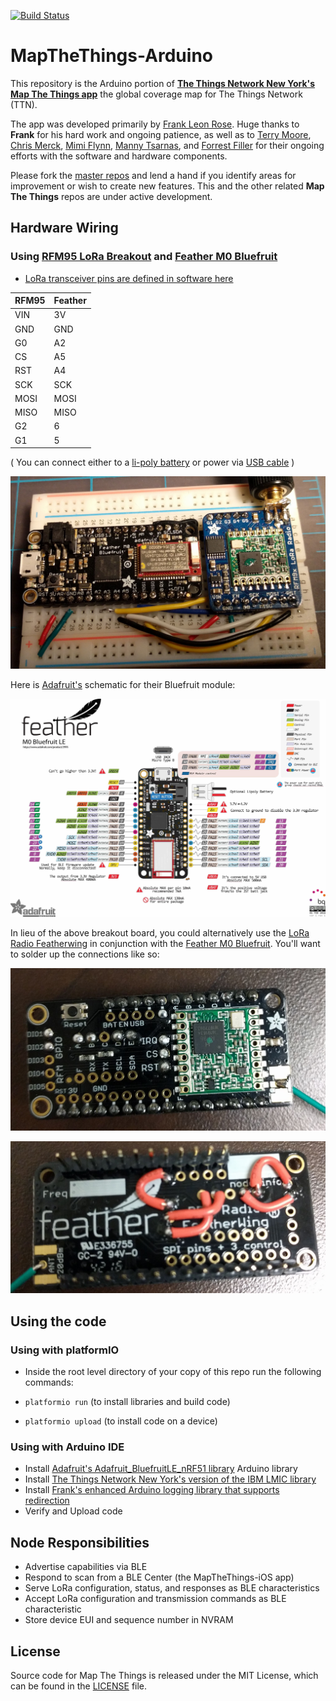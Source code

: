 [![Build Status](https://travis-ci.org/things-nyc/mapthethings-arduino.svg?branch=master)](https://travis-ci.org/things-nyc/mapthethings-arduino)

# MapTheThings-Arduino

This repository is the Arduino portion of [**The Things Network New York's**](https://github.com/things-nyc) [**Map The Things app**](http://map.thethings.nyc) the global coverage map for The Things Network (TTN).

The app was developed primarily by [Frank Leon Rose](https://github.com/frankleonrose). Huge thanks to **Frank** for his hard work and ongoing patience, as well as to [Terry Moore](https://github.com/terrillmoore), [Chris Merck](https://github.com/chrismerck), [Mimi Flynn](https://github.com/mimiflynn), [Manny Tsarnas](https://github.com/etsarnas), and [Forrest Filler](https://github.com/forrestfiller) for their ongoing efforts with the software and hardware components.

Please fork the [master repos](https://github.com/things-nyc) and lend a hand if you identify areas for improvement or wish to create new features. This and the other related **Map The Things** repos are under active development.

## Hardware Wiring

### Using [RFM95 LoRa Breakout](https://www.adafruit.com/product/3072) and [Feather M0 Bluefruit](https://www.adafruit.com/product/2995)
- [LoRa transceiver pins are defined in software here](https://github.com/things-nyc/mapthethings-arduino/blob/b47e33881d88afeec336cf7f758cd791c54c9a01/MapTheThings-Arduino/Lora.cpp#L49)


RFM95 | Feather
----- | -------
VIN   | 3V
GND   | GND
G0    | A2
CS    | A5
RST   | A4
SCK   | SCK
MOSI  | MOSI
MISO  | MISO
G2    | 6
G1    | 5

( You can connect either to a [li-poly battery](https://www.adafruit.com/products/2750) or power via [USB cable](https://www.adafruit.com/products/2008) )


![alt text](https://github.com/forrestfiller/mapthethings-arduino/blob/master/images/completed-node.jpg "assembled map the things node")

Here is [Adafruit's](https://github.com/adafruit) schematic for their Bluefruit module:

![alt text](https://github.com/forrestfiller/mapthethings-arduino/blob/master/images/feather_M0_bluefruit_adafruit_products_2995_pinout_v1_1.jpg "feather M0 bluefruit")


In lieu of the above breakout board, you could alternatively use the [LoRa Radio Featherwing](https://www.adafruit.com/products/3231) in conjunction with the [Feather M0 Bluefruit](https://www.adafruit.com/product/2995). You'll want to solder up the connections like so:


![alt text](https://github.com/forrestfiller/mapthethings-arduino/blob/master/images/feather-radioWing-front-web.jpg "image showing front of a lora radio featherwing")



![alt text](https://github.com/forrestfiller/mapthethings-arduino/blob/master/images/feather-radioWing-rear-web.jpg "image showing rear of a lora radio featherwing")


## Using the code
### Using with platformIO
- Inside the root level directory of your copy of this repo run the following commands:

- ```platformio run``` (to install libraries and build code)
- ```platformio upload``` (to install code on a device)

### Using with Arduino IDE
- Install [Adafruit's Adafruit_BluefruitLE_nRF51 library](https://github.com/adafruit/Adafruit_BluefruitLE_nRF51) Arduino library
- Install [The Things Network New York's version of the IBM LMIC library](https://github.com/things-nyc/arduino-lmic)
- Install [Frank's enhanced Arduino logging library that supports redirection](https://github.com/frankleonrose/Arduino-logging-library)
- Verify and Upload code

## Node Responsibilities
- Advertise capabilities via BLE
- Respond to scan from a BLE Center (the MapTheThings-iOS app)
- Serve LoRa configuration, status, and responses as BLE characteristics
- Accept LoRa configuration and transmission commands as BLE characteristic
- Store device EUI and sequence number in NVRAM

## License
Source code for Map The Things is released under the MIT License,
which can be found in the [LICENSE](LICENSE) file.
